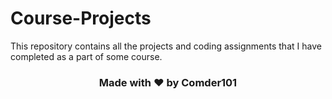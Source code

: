 # Course-Projects
This repository contains all the projects and coding assignments that I have completed as a part of some course.
### <p align="center"> Made with :heart: by Comder101 <p/>
